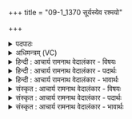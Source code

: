 +++
title = "09-1_1370 सूर्यस्येव रश्मयो"

+++
<details><summary>पदपाठः</summary>

सू꣡र्य꣢꣯स्य। इ꣣व। रश्म꣡यः꣢। द्रा꣣वयित्न꣡वः꣢। म꣣त्सरा꣡सः꣢। प्र꣣सु꣡तः꣢। प्र꣣। सु꣡तः꣢꣯। सा꣣क꣢म्। ई꣣रते। त꣡न्तु꣢꣯म्। त꣣त꣢म्। प꣡रि꣢꣯। स꣡र्गा꣢꣯सः। आ꣣श꣡वः꣢। न꣡। इन्द्रा꣢꣯त्। ऋ꣣ते꣢। प꣣वते। धा꣡म꣢꣯। किम्। च꣣। न꣢। १३७०।
</details>

<details><summary>अधिमन्त्रम् (VC)</summary>

- पवमानः सोमः
- हिरण्यस्तूप आङ्गिरसः
- जगती
- निषादः
</details>

<details><summary>हिन्दी : आचार्य रामनाथ वेदालंकार - विषयः</summary>

प्रारम्भ में परमात्मा की उपासना का विषय वर्णित करते हैं।
</details>

<details><summary>हिन्दी : आचार्य रामनाथ वेदालंकार - पदार्थः</summary>

पदार्थान्वयभाषाः -  (सूर्यस्य) सूर्य की (रश्मयः इव) किरणों के समान (द्रावयित्नवः) द्रवित करनेवाले, (मत्सरासः) तृप्ति देनेवाले, (आशवः) वेगगामी, (प्रसुतः) प्रेरित (सर्गासः) हमारे भक्तिरस-प्रवाह (साकम्) एक साथ (ततम्) सर्वत्र फैले हुए, (तन्तुम्) मणियों में सूत्र के समान व्याप्त इन्द्र परमात्मा को (परि ईरते) चारों ओर से प्राप्त हो रहे हैं, क्योंकि (इन्द्रात् ऋते) परमात्मा के अतिरिक्त (किं चन धाम) कोई भी ज्योति (न पवते) पवित्रता नहीं देती है ॥१॥ यहाँ उपमा तथा काव्यलिङ्ग अलङ्कार है ॥१॥
</details>

<details><summary>हिन्दी : आचार्य रामनाथ वेदालंकार - भावार्थः</summary>

भावार्थभाषाः -  परमात्मा की ही उपासना और कृपा से मनुष्य का अन्तःकरण पवित्र होता है ॥१॥
</details>

<details><summary>संस्कृत : आचार्य रामनाथ वेदालंकार - विषयः</summary>

तत्रादौ परमात्मोपासनाविषयमाह।
</details>

<details><summary>संस्कृत : आचार्य रामनाथ वेदालंकार - पदार्थः</summary>

पदार्थान्वयभाषाः -  (सूर्यस्य) आदित्यस्य (रश्मयः इव) किरणाः इव (द्रावयित्नवः) द्रावणशीलाः। [द्रु गतौ, णिजन्ताद् इत्नुच् प्रत्ययः।] (प्रसुतः) अभिषुताः। [प्र पूर्वात् सुवतेः क्विपि प्रथमाबहुवचने रूपम्।] (मत्सरासः) तृप्तिजनकाः, (आशवः) सद्योगामिनः, (सर्गासः) सृष्टाः भक्तिरसाः (साकम्) युगपत् (ततम्) सर्वत्र विततम् (तन्तुम्) मणिषु सूत्रवद् व्याप्तम् इन्द्रं परमात्मानम् (परि ईरते) परिगच्छन्ति। यतः (इन्द्रात् ऋते) परमात्मनोऽतिरिक्तम् (किं चन धाम) किमपि ज्योतिः (न पवते) न पुनाति ॥१॥ अत्रोपमालङ्कारः काव्यलिङ्गं च ॥१॥
</details>

<details><summary>संस्कृत : आचार्य रामनाथ वेदालंकार - भावार्थः</summary>

भावार्थभाषाः -  परमात्मन एवोपासनया कृपया च मनुष्यस्यान्तःकरणं पवित्रं जायते ॥१॥
</details>